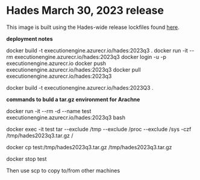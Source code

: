 # Hades March 30, 2023 release

This image is built using the Hades-wide release lockfiles found [here](https://github.com/OHDSI/Hades/blob/69f0db8a49d3c90ce297059de6cb0e9381130ff3/hadesWideReleases/2023Mar30/renv.lock#L1).


**deployment notes**

docker build -t executionengine.azurecr.io/hades:2023q3 .
docker run -it --rm executionengine.azurecr.io/hades:2023q3
docker login -u <user> -p <password> executionengine.azurecr.io
docker push executionengine.azurecr.io/hades:2023q3
docker pull executionengine.azurecr.io/hades:2023q3

docker build -t executionengine.azurecr.io/hades:2023Q3 .

**commands to buld a tar.gz environment for Arachne**

docker run -it --rm -d --name test  executionengine.azurecr.io/hades:2023q3 bash

docker exec -it test tar --exclude /tmp --exclude /proc --exclude /sys -czf /tmp/hades2023q3.tar.gz /

docker cp test:/tmp/hades2023q3.tar.gz /tmp/hades2023q3.tar.gz 

docker stop test

Then use scp to copy to/from other machines

